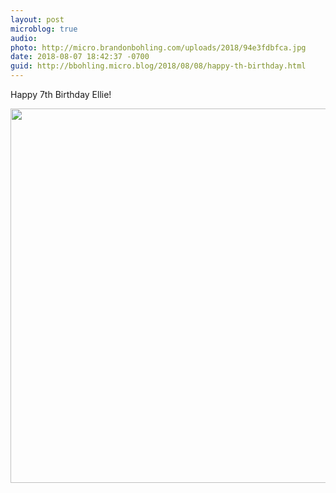 ```yaml
---
layout: post
microblog: true
audio: 
photo: http://micro.brandonbohling.com/uploads/2018/94e3fdbfca.jpg
date: 2018-08-07 18:42:37 -0700
guid: http://bbohling.micro.blog/2018/08/08/happy-th-birthday.html
---
```

Happy 7th Birthday Ellie!

<img src="http://micro.brandonbohling.com/uploads/2018/94e3fdbfca.jpg" width="600" height="599" />
